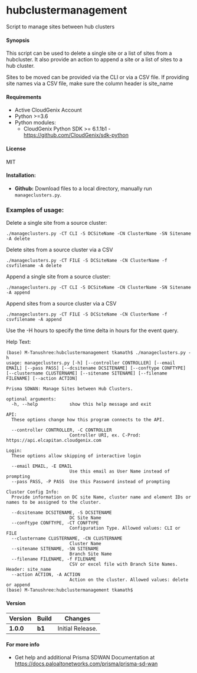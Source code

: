 # hubclustermanagement
Script to manage sites between hub clusters

#### Synopsis
This script can be used to delete a single site or a list of sites from a hubcluster. It also provide an action to append a site or a list of sites to a hub cluster.

Sites to be moved can be provided via the CLI or via a CSV file. If providing site names via a CSV file, make sure the column header is site_name



#### Requirements
* Active CloudGenix Account
* Python >=3.6
* Python modules:
    * CloudGenix Python SDK >= 6.1.1b1 - <https://github.com/CloudGenix/sdk-python>

#### License
MIT

#### Installation:
 - **Github:** Download files to a local directory, manually run `manageclusters.py`. 

### Examples of usage:
Delete a single site from a source cluster:
```
./manageclusters.py -CT CLI -S DCSiteName -CN ClusterName -SN Sitename -A delete
```
Delete sites from a source cluster via a CSV
```
./manageclusters.py -CT FILE -S DCSiteName -CN ClusterName -f csvfilename -A delete
```
Append a single site from a source cluster:
```
./manageclusters.py -CT CLI -S DCSiteName -CN ClusterName -SN Sitename -A append
```
Append sites from a source cluster via a CSV
```
./manageclusters.py -CT FILE -S DCSiteName -CN ClusterName -f csvfilename -A append
```


Use the -H hours to specify the time delta in hours for the event query.

Help Text:
```angular2
(base) M-Tanushree:hubclustermanagement tkamath$ ./manageclusters.py -h
usage: manageclusters.py [-h] [--controller CONTROLLER] [--email EMAIL] [--pass PASS] [--dcsitename DCSITENAME] [--conftype CONFTYPE] [--clustername CLUSTERNAME] [--sitename SITENAME] [--filename FILENAME] [--action ACTION]

Prisma SDWAN: Manage Sites between Hub Clusters.

optional arguments:
  -h, --help            show this help message and exit

API:
  These options change how this program connects to the API.

  --controller CONTROLLER, -C CONTROLLER
                        Controller URI, ex. C-Prod: https://api.elcapitan.cloudgenix.com

Login:
  These options allow skipping of interactive login

  --email EMAIL, -E EMAIL
                        Use this email as User Name instead of prompting
  --pass PASS, -P PASS  Use this Password instead of prompting

Cluster Config Info:
  Provide information on DC site Name, cluster name and element IDs or names to be assigned to the cluster.

  --dcsitename DCSITENAME, -S DCSITENAME
                        DC Site Name
  --conftype CONFTYPE, -CT CONFTYPE
                        Configuration Type. Allowed values: CLI or FILE
  --clustername CLUSTERNAME, -CN CLUSTERNAME
                        Cluster Name
  --sitename SITENAME, -SN SITENAME
                        Branch Site Name
  --filename FILENAME, -f FILENAME
                        CSV or excel file with Branch Site Names. Header: site_name
  --action ACTION, -A ACTION
                        Action on the cluster. Allowed values: delete or append
(base) M-Tanushree:hubclustermanagement tkamath$ 

```

#### Version
| Version | Build | Changes |
| ------- | ----- | ------- |
| **1.0.0** | **b1** | Initial Release. |


#### For more info
 * Get help and additional Prisma SDWAN Documentation at <https://docs.paloaltonetworks.com/prisma/prisma-sd-wan>
 
